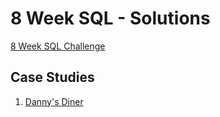 # 8 Week SQL -  Solutions
[8 Week SQL Challenge](https://8weeksqlchallenge.com/)



## Case Studies
1. [Danny's Diner](https://github.com/hulasozdemir/8w_sql/tree/main/Case1)
